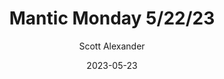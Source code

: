---
layout: podcast
title: "Mantic Monday 5/22/23"
author: Scott Alexander
description: https://astralcodexten.substack.com/p/mantic-monday-52223
date: 2023-05-23
length: 4937097
duration: 1234
guid: mantic-monday-52223
---